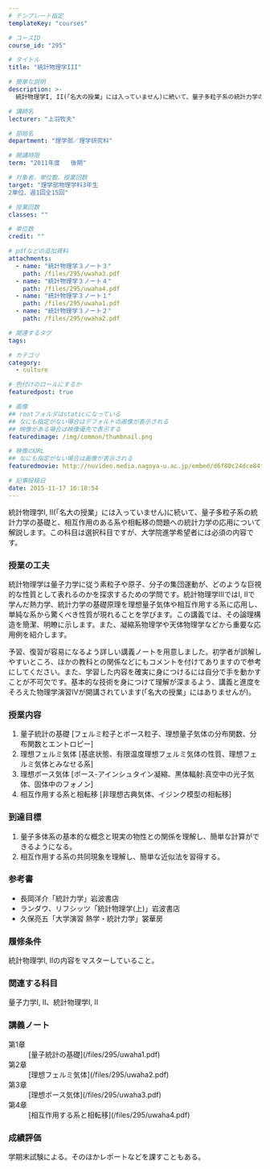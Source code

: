 ```yaml
---
# テンプレート指定
templateKey: "courses"

# コースID
course_id: "295"

# タイトル
title: "統計物理学III"

# 簡単な説明
description: >-
  統計物理学I, II(「名大の授業」には入っていません)に続いて、量子多粒子系の統計力学の基礎と、相互作用のある系や相転移の問題への統計力学の応用について解説します。この科目は選択科目ですが、大学院進...

# 講師名
lecturer: "上羽牧夫"

# 部局名
department: "理学部／理学研究科"

# 開講時限
term: "2011年度	後期"

# 対象者、単位数、授業回数
target: "理学部物理学科3年生
2単位、週1回全15回"

# 授業回数
classes: ""

# 単位数
credit: ""

# pdfなどの追加資料
attachments: 
  - name: "統計物理学３ノート３" 
    path: /files/295/uwaha3.pdf
  - name: "統計物理学３ノート４" 
    path: /files/295/uwaha4.pdf
  - name: "統計物理学３ノート１" 
    path: /files/295/uwaha1.pdf
  - name: "統計物理学３ノート２" 
    path: /files/295/uwaha2.pdf

# 関連するタグ
tags:

# カテゴリ
category:
  - culture

# 色付けのロールにするか
featuredpost: true

# 画像
## rootフォルダはstaticになっている
## なにも指定がない場合はデフォルトの画像が表示される
## 映像がある場合は映像優先で表示する
featuredimage: /img/common/thumbnail.png

# 映像のURL
## なにも指定がない場合は画像が表示される
featuredmovie: http://nuvideo.media.nagoya-u.ac.jp/embed/d6f80c24dce84fe181485b79f357067e0610a0a2

# 記事投稿日
date: 2015-11-17 16:18:54
---
```


統計物理学I, II(「名大の授業」には入っていません)に続いて、量子多粒子系の統計力学の基礎と、相互作用のある系や相転移の問題への統計力学の応用について解説します。この科目は選択科目ですが、大学院進学希望者には必須の内容です。


### 授業の工夫

統計物理学は量子力学に従う素粒子や原子、分子の集団運動が、どのような巨視的な性質として表れるのかを探求するための学問です。統計物理学IIIではI, IIで学んだ熱力学、統計力学の基礎原理を理想量子気体や相互作用する系に応用し、単純な系から驚くべき性質が現れることを学びます。この講義では、その論理構造を簡潔、明瞭に示します。また、凝縮系物理学や天体物理学などから重要な応用例を紹介します。

予習、復習が容易になるよう詳しい講義ノートを用意しました。初学者が誤解しやすいところ、ほかの教科との関係などにもコメントを付けてありますので参考にしてください。また、学習した内容を確実に身につけるには自分で手を動かすことが不可欠です。基本的な技術を身につけて理解が深まるよう、講義と進度をそろえた物理学演習IVが開講されています(「名大の授業」にはありませんが)。





### 授業内容

1. 量子統計の基礎
[フェルミ粒子とボース粒子、理想量子気体の分布関数、分布関数とエントロピー]
2. 理想フェルミ気体
[基底状態、有限温度理想フェルミ気体の性質、理想フェルミ気体とみなせる系]
3. 理想ボース気体
[ボース-アインシュタイン凝縮、黒体輻射:真空中の光子気体、固体中のフォノン]
4. 相互作用する系と相転移
[非理想古典気体、イジンク模型の相転移]

### 到達目標

1. 量子多体系の基本的な概念と現実の物性との関係を理解し、簡単な計算ができるようになる。
2. 相互作用する系の共同現象を理解し、簡単な近似法を習得する。

### 参考書

* 長岡洋介「統計力学」岩波書店
* ランダウ、リフシッツ「統計物理学(上)」岩波書店
* 久保亮五「大学演習 熱学・統計力学」裳華房

### 履修条件

統計物理学I, IIの内容をマスターしていること。

### 関連する科目

量子力学I, II、統計物理学I, II





### 講義ノート

<dl>
<dt>
第1章
</dt>

<dd>
[量子統計の基礎](/files/295/uwaha1.pdf) 
</dd>

<dt>
第2章
</dt>

<dd>
[理想フェルミ気体](/files/295/uwaha2.pdf) 
</dd>

<dt>
第3章
</dt>

<dd>
[理想ボース気体](/files/295/uwaha3.pdf) 
</dd>

<dt>
第4章
</dt>

<dd>
[相互作用する系と相転移](/files/295/uwaha4.pdf) 
</dd>
</dl>





### 成績評価

学期末試験による。そのほかレポートなどを課すこともある。


